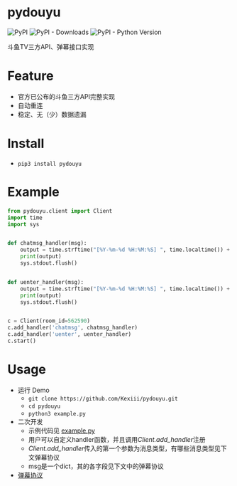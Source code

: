 # pydouyu
![PyPI](https://img.shields.io/pypi/v/pydouyu.svg)  ![PyPI - Downloads](https://img.shields.io/pypi/dm/pydouyu.svg) ![PyPI - Python Version](https://img.shields.io/pypi/pyversions/pydouyu.svg)

斗鱼TV三方API、弹幕接口实现

# Feature
- 官方已公布的斗鱼三方API完整实现
- 自动重连
- 稳定、无（少）数据遗漏

# Install
- ```pip3 install pydouyu```

# Example
````python
from pydouyu.client import Client
import time
import sys


def chatmsg_handler(msg):
    output = time.strftime("[%Y-%m-%d %H:%M:%S] ", time.localtime()) + msg['nn'] + ": " + msg['txt']
    print(output)
    sys.stdout.flush()


def uenter_handler(msg):
    output = time.strftime("[%Y-%m-%d %H:%M:%S] ", time.localtime()) + msg['nn'] + " 进入了直播间"
    print(output)
    sys.stdout.flush()


c = Client(room_id=562590)
c.add_handler('chatmsg', chatmsg_handler)
c.add_handler('uenter', uenter_handler)
c.start()

````

# Usage

- 运行 Demo
    - ```git clone https://github.com/Kexiii/pydouyu.git```
    - ```cd pydouyu```
    - ```python3 example.py```
- 二次开发
    - 示例代码见 [example.py](https://github.com/Kexiii/pydouyu/blob/master/example.py)
    - 用户可以自定义handler函数，并且调用*Client.add_handler*注册
    - *Client.add_handler*传入的第一个参数为消息类型，有哪些消息类型见下文弹幕协议
    - msg是一个dict，其的各字段见下文中的弹幕协议
- [弹幕协议](https://github.com/Kexiii/pydouyu/releases)